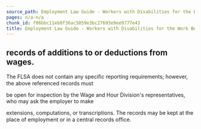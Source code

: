 ```yaml
---
source_path: Employment Law Guide - Workers with Disabilities for the Work Being Performed.md
pages: n/a-n/a
chunk_id: f06bbc11eb8f36ac5059e3bc27693e9ee9777e43
title: Employment Law Guide - Workers with Disabilities for the Work Being Performed
---
```

## records of additions to or deductions from wages.

The FLSA does not contain any speciﬁc reporting requirements; however, the above referenced records must

be open for inspection by the Wage and Hour Division's representatives, who may ask the employer to make

extensions, computations, or transcriptions. The records may be kept at the place of employment or in a central records oﬃce.
